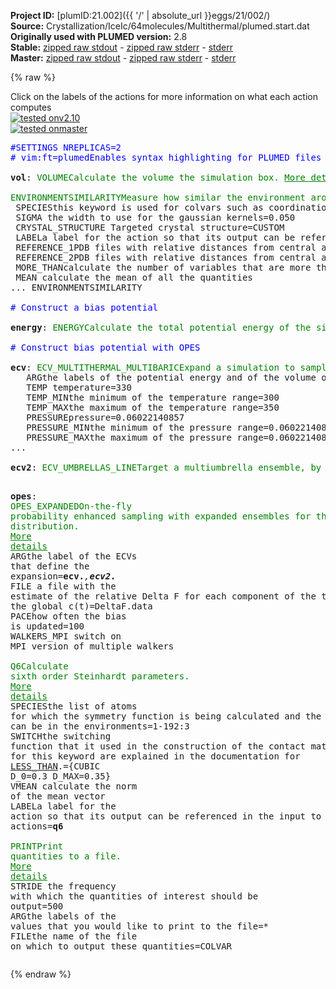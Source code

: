 **Project ID:** [plumID:21.002]({{ '/' | absolute_url }}eggs/21/002/)  
**Source:** Crystallization/IceIc/64molecules/Multithermal/plumed.start.dat  
**Originally used with PLUMED version:** 2.8  
**Stable:** [zipped raw stdout](plumed.start.dat.plumed.stdout.txt.zip) - [zipped raw stderr](plumed.start.dat.plumed.stderr.txt.zip) - [stderr](plumed.start.dat.plumed.stderr)  
**Master:** [zipped raw stdout](plumed.start.dat.plumed_master.stdout.txt.zip) - [zipped raw stderr](plumed.start.dat.plumed_master.stderr.txt.zip) - [stderr](plumed.start.dat.plumed_master.stderr)  

{% raw %}
<div class="plumedpreheader">
<div class="headerInfo" id="value_details_data/Crystallization/IceIc/64molecules/Multithermal/plumed.start.dat"> Click on the labels of the actions for more information on what each action computes </div>
<div class="containerBadge">
<div class="headerBadge"><a href="plumed.start.dat.plumed.stderr"><img src="https://img.shields.io/badge/v2.10-passing-green.svg" alt="tested onv2.10" /></a></div>
<div class="headerBadge"><a href="plumed.start.dat.plumed_master.stderr"><img src="https://img.shields.io/badge/master-passing-green.svg" alt="tested onmaster" /></a></div>
</div>
</div>
<pre class="plumedlisting">
<span style="color:blue" class="comment">#SETTINGS NREPLICAS=2</span>
<span class="plumedtooltip" style="color:blue"># vim:ft=plumed<span class="right">Enables syntax highlighting for PLUMED files in vim. See <a href="https://www.plumed.org/doc-master/user-doc/html/vim">here for more details. </a><i></i></span></span>
<br/><b name="data/Crystallization/IceIc/64molecules/Multithermal/plumed.start.datvol" onclick='showPath("data/Crystallization/IceIc/64molecules/Multithermal/plumed.start.dat","data/Crystallization/IceIc/64molecules/Multithermal/plumed.start.datvol","data/Crystallization/IceIc/64molecules/Multithermal/plumed.start.datvol","brown")'>vol</b>: <span class="plumedtooltip" style="color:green">VOLUME<span class="right">Calculate the volume the simulation box. <a href="https://www.plumed.org/doc-master/user-doc/html/VOLUME" style="color:green">More details</a><i></i></span></span>
<br/><span style="display:none;" id="data/Crystallization/IceIc/64molecules/Multithermal/plumed.start.datvol">The VOLUME action with label <b>vol</b> calculates the volume of simulation box</span><span class="plumedtooltip" style="color:green">ENVIRONMENTSIMILARITY<span class="right">Measure how similar the environment around atoms is to that found in some reference crystal structure. <a href="https://www.plumed.org/doc-master/user-doc/html/ENVIRONMENTSIMILARITY" style="color:green">More details</a><i></i></span></span> ...
 <span class="plumedtooltip">SPECIES<span class="right">this keyword is used for colvars such as coordination number<i></i></span></span>=1-192:3
 <span class="plumedtooltip">SIGMA<span class="right"> the width to use for the gaussian kernels<i></i></span></span>=0.050
 <span class="plumedtooltip">CRYSTAL_STRUCTURE<span class="right"> Targeted crystal structure<i></i></span></span>=CUSTOM
 <span class="plumedtooltip">LABEL<span class="right">a label for the action so that its output can be referenced in the input to other actions<i></i></span></span>=<b name="data/Crystallization/IceIc/64molecules/Multithermal/plumed.start.datrefcv" onclick='showPath("data/Crystallization/IceIc/64molecules/Multithermal/plumed.start.dat","data/Crystallization/IceIc/64molecules/Multithermal/plumed.start.datrefcv","data/Crystallization/IceIc/64molecules/Multithermal/plumed.start.datrefcv","brown")'>refcv</b>
 <span class="plumedtooltip">REFERENCE_1<span class="right">PDB files with relative distances from central atom<i></i></span></span>=env1c.pdb
 <span class="plumedtooltip">REFERENCE_2<span class="right">PDB files with relative distances from central atom<i></i></span></span>=env2c.pdb
 <span class="plumedtooltip">MORE_THAN<span class="right">calculate the number of variables that are more than a certain target value. Options for this keyword are explained in the documentation for <a href="https://www.plumed.org/doc-master/user-doc/html/MORE_THAN">MORE_THAN</a>.<i></i></span></span>={RATIONAL R_0=0.5 NN=8 MM=16}
 <span class="plumedtooltip">MEAN<span class="right"> calculate the mean of all the quantities<i></i></span></span>
... ENVIRONMENTSIMILARITY
<br/><span style="color:blue" class="comment"># Construct a bias potential</span>
<br/><span style="display:none;" id="data/Crystallization/IceIc/64molecules/Multithermal/plumed.start.datrefcv">The ENVIRONMENTSIMILARITY action with label <b>refcv</b> calculates the following quantities:<table  align="center" frame="void" width="95%" cellpadding="5%"><tr><td width="5%"><b> Quantity </b>  </td><td><b> Description </b> </td></tr><tr><td width="5%">refcv.value</td><td>the environmental similar parameter for each of the input atoms</td></tr><tr><td width="5%">refcv.morethan</td><td>the number of colvars that have a value more than a threshold</td></tr><tr><td width="5%">refcv.mean</td><td>the mean of the colvars</td></tr></table></span><b name="data/Crystallization/IceIc/64molecules/Multithermal/plumed.start.datenergy" onclick='showPath("data/Crystallization/IceIc/64molecules/Multithermal/plumed.start.dat","data/Crystallization/IceIc/64molecules/Multithermal/plumed.start.datenergy","data/Crystallization/IceIc/64molecules/Multithermal/plumed.start.datenergy","brown")'>energy</b>: <span class="plumedtooltip" style="color:green">ENERGY<span class="right">Calculate the total potential energy of the simulation box. <a href="https://www.plumed.org/doc-master/user-doc/html/ENERGY" style="color:green">More details</a><i></i></span></span>
<br/><span style="color:blue" class="comment"># Construct bias potential with OPES</span>
<br/><span style="display:none;" id="data/Crystallization/IceIc/64molecules/Multithermal/plumed.start.datenergy">The ENERGY action with label <b>energy</b> calculates something</span><b name="data/Crystallization/IceIc/64molecules/Multithermal/plumed.start.datecv" onclick='showPath("data/Crystallization/IceIc/64molecules/Multithermal/plumed.start.dat","data/Crystallization/IceIc/64molecules/Multithermal/plumed.start.datecv","data/Crystallization/IceIc/64molecules/Multithermal/plumed.start.datecv","brown")'>ecv</b>: <span class="plumedtooltip" style="color:green">ECV_MULTITHERMAL_MULTIBARIC<span class="right">Expand a simulation to sample multiple temperatures and pressures. <a href="https://www.plumed.org/doc-master/user-doc/html/ECV_MULTITHERMAL_MULTIBARIC" style="color:green">More details</a><i></i></span></span> ...
   <span class="plumedtooltip">ARG<span class="right">the labels of the potential energy and of the volume of the system<i></i></span></span>=<b name="data/Crystallization/IceIc/64molecules/Multithermal/plumed.start.datenergy">energy</b>,<b name="data/Crystallization/IceIc/64molecules/Multithermal/plumed.start.datvol">vol</b> 
   <span class="plumedtooltip">TEMP<span class="right"> temperature<i></i></span></span>=330 
   <span class="plumedtooltip">TEMP_MIN<span class="right">the minimum of the temperature range<i></i></span></span>=300 
   <span class="plumedtooltip">TEMP_MAX<span class="right">the maximum of the temperature range<i></i></span></span>=350 
   <span class="plumedtooltip">PRESSURE<span class="right">pressure<i></i></span></span>=0.06022140857
   <span class="plumedtooltip">PRESSURE_MIN<span class="right">the minimum of the pressure range<i></i></span></span>=0.06022140857
   <span class="plumedtooltip">PRESSURE_MAX<span class="right">the maximum of the pressure range<i></i></span></span>=0.06022140857
...
<br/><span style="display:none;" id="data/Crystallization/IceIc/64molecules/Multithermal/plumed.start.datecv">The ECV_MULTITHERMAL_MULTIBARIC action with label <b>ecv</b> calculates the following quantities:<table  align="center" frame="void" width="95%" cellpadding="5%"><tr><td width="5%"><b> Quantity </b>  </td><td><b> Description </b> </td></tr><tr><td width="5%">ecv..#!custom</td><td>the names of the output components for this action depend on the actions input file see the example inputs below for details</td></tr></table></span><b name="data/Crystallization/IceIc/64molecules/Multithermal/plumed.start.datecv2" onclick='showPath("data/Crystallization/IceIc/64molecules/Multithermal/plumed.start.dat","data/Crystallization/IceIc/64molecules/Multithermal/plumed.start.datecv2","data/Crystallization/IceIc/64molecules/Multithermal/plumed.start.datecv2","brown")'>ecv2</b>: <span class="plumedtooltip" style="color:green">ECV_UMBRELLAS_LINE<span class="right">Target a multiumbrella ensemble, by combining systems each with a parabolic bias potential at a different location. <a href="https://www.plumed.org/doc-master/user-doc/html/ECV_UMBRELLAS_LINE" style="color:green">More details</a><i></i></span></span> <span class="plumedtooltip">ARG<span class="right">the labels of the scalar values that are input to this action<i></i></span></span>=<b name="data/Crystallization/IceIc/64molecules/Multithermal/plumed.start.datrefcv">refcv.morethan</b> <span class="plumedtooltip">CV_MIN<span class="right">the minimum of the CV range to be explored<i></i></span></span>=0.0 <span class="plumedtooltip">CV_MAX<span class="right">the maximum of the CV range to be explored<i></i></span></span>=64.0 <span class="plumedtooltip">SIGMA<span class="right">sigma of the umbrella Gaussians<i></i></span></span>=1.0 <span class="plumedtooltip">BARRIER<span class="right">a guess of the free energy barrier to be overcome (better to stay higher than lower)<i></i></span></span>=150 <span class="plumedtooltip">TEMP<span class="right"> temperature<i></i></span></span>=330

<span style="display:none;" id="data/Crystallization/IceIc/64molecules/Multithermal/plumed.start.datecv2">The ECV_UMBRELLAS_LINE action with label <b>ecv2</b> calculates the following quantities:<table  align="center" frame="void" width="95%" cellpadding="5%"><tr><td width="5%"><b> Quantity </b>  </td><td><b> Description </b> </td></tr><tr><td width="5%">ecv2..#!custom</td><td>the names of the output components for this action depend on the actions input file see the example inputs below for details</td></tr></table></span><b name="data/Crystallization/IceIc/64molecules/Multithermal/plumed.start.datopes" onclick='showPath("data/Crystallization/IceIc/64molecules/Multithermal/plumed.start.dat","data/Crystallization/IceIc/64molecules/Multithermal/plumed.start.datopes","data/Crystallization/IceIc/64molecules/Multithermal/plumed.start.datopes","brown")'>opes</b>: <span class="plumedtooltip" style="color:green">OPES_EXPANDED<span class="right">On-the-fly probability enhanced sampling with expanded ensembles for the target distribution. <a href="https://www.plumed.org/doc-master/user-doc/html/OPES_EXPANDED" style="color:green">More details</a><i></i></span></span> <span class="plumedtooltip">ARG<span class="right">the label of the ECVs that define the expansion<i></i></span></span>=<b name="data/Crystallization/IceIc/64molecules/Multithermal/plumed.start.datecv">ecv.*</b>,<b name="data/Crystallization/IceIc/64molecules/Multithermal/plumed.start.datecv2">ecv2.*</b> <span class="plumedtooltip">FILE<span class="right"> a file with the estimate of the relative Delta F for each component of the target and of the global c(t)<i></i></span></span>=DeltaF.data <span class="plumedtooltip">PACE<span class="right">how often the bias is updated<i></i></span></span>=100 <span class="plumedtooltip">WALKERS_MPI<span class="right"> switch on MPI version of multiple walkers<i></i></span></span> 
<br/><span style="display:none;" id="data/Crystallization/IceIc/64molecules/Multithermal/plumed.start.datopes">The OPES_EXPANDED action with label <b>opes</b> calculates the following quantities:<table  align="center" frame="void" width="95%" cellpadding="5%"><tr><td width="5%"><b> Quantity </b>  </td><td><b> Description </b> </td></tr><tr><td width="5%">opes.bias</td><td>the instantaneous value of the bias potential</td></tr></table></span><span class="plumedtooltip" style="color:green">Q6<span class="right">Calculate sixth order Steinhardt parameters. <a href="https://www.plumed.org/doc-master/user-doc/html/Q6" style="color:green">More details</a><i></i></span></span> <span class="plumedtooltip">SPECIES<span class="right">the list of atoms for which the symmetry function is being calculated and the atoms that can be in the environments<i></i></span></span>=1-192:3 <span class="plumedtooltip">SWITCH<span class="right">the switching function that it used in the construction of the contact matrix. Options for this keyword are explained in the documentation for <a href="https://www.plumed.org/doc-master/user-doc/html/LESS_THAN">LESS_THAN</a>.<i></i></span></span>={CUBIC D_0=0.3 D_MAX=0.35} <span class="plumedtooltip">VMEAN<span class="right"> calculate the norm of the mean vector<i></i></span></span> <span class="plumedtooltip">LABEL<span class="right">a label for the action so that its output can be referenced in the input to other actions<i></i></span></span>=<b name="data/Crystallization/IceIc/64molecules/Multithermal/plumed.start.datq6" onclick='showPath("data/Crystallization/IceIc/64molecules/Multithermal/plumed.start.dat","data/Crystallization/IceIc/64molecules/Multithermal/plumed.start.datq6","data/Crystallization/IceIc/64molecules/Multithermal/plumed.start.datq6","brown")'>q6</b>
<br/><span style="display:none;" id="data/Crystallization/IceIc/64molecules/Multithermal/plumed.start.datq6">The Q6 action with label <b>q6</b> calculates the following quantities:<table  align="center" frame="void" width="95%" cellpadding="5%"><tr><td width="5%"><b> Quantity </b>  </td><td><b> Description </b> </td></tr><tr><td width="5%">q6._vmean</td><td>the norm of the mean vector</td></tr><tr><td width="5%">q6.value</td><td>the norms of the vectors of spherical harmonic coefficients</td></tr></table></span><span class="plumedtooltip" style="color:green">PRINT<span class="right">Print quantities to a file. <a href="https://www.plumed.org/doc-master/user-doc/html/PRINT" style="color:green">More details</a><i></i></span></span> <span class="plumedtooltip">STRIDE<span class="right"> the frequency with which the quantities of interest should be output<i></i></span></span>=500  <span class="plumedtooltip">ARG<span class="right">the labels of the values that you would like to print to the file<i></i></span></span>=* <span class="plumedtooltip">FILE<span class="right">the name of the file on which to output these quantities<i></i></span></span>=COLVAR
</pre>
{% endraw %}
